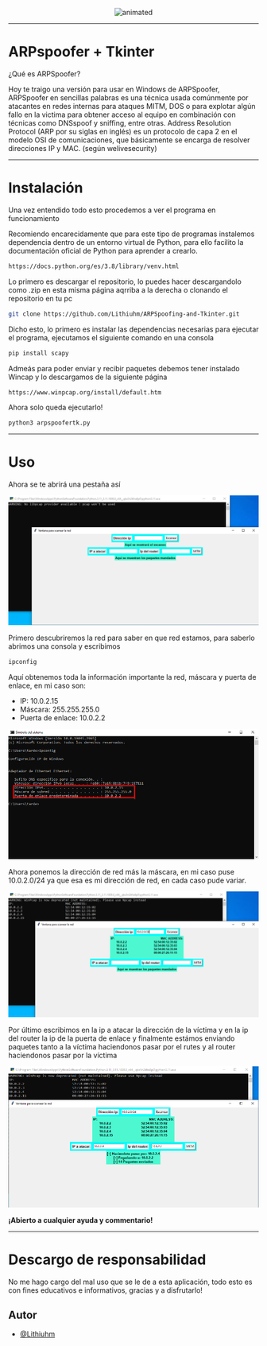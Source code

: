 <p align="center">
  <img src="https://64.media.tumblr.com/1d37914b7c284b85c241ff1f1f35f3cf/tumblr_o1w930oG4R1sfxb96o1_500.gifv" alt="animated"/>
</p>

---

# ARPspoofer + Tkinter

¿Qué es ARPSpoofer?

Hoy te traigo una versión para usar en Windows de ARPSpoofer, ARPSpoofer en sencillas palabras es una técnica usada comúnmente por atacantes en redes internas para ataques MITM, DOS o para explotar algún fallo en la victima para obtener acceso al equipo en combinación con técnicas como DNSspoof y sniffing, entre otras. Address Resolution Protocol (ARP por su siglas en inglés) es un protocolo de capa 2 en el modelo OSI de comunicaciones, que básicamente se encarga de resolver direcciones IP y MAC. (según welivesecurity)

---
# Instalación

Una vez entendido todo esto procedemos a ver el programa en funcionamiento

Recomiendo encarecidamente que para este tipo de programas instalemos dependencia dentro de un entorno virtual de Python, para ello facilito la documentación oficial de Python para aprender a crearlo. 

```bash
https://docs.python.org/es/3.8/library/venv.html
```

Lo primero es descargar el repositorio, lo puedes hacer descargandolo como .zip en esta misma página aqrriba a la derecha o clonando el repositorio en tu pc

```bash
git clone https://github.com/Lithiuhm/ARPSpoofing-and-Tkinter.git
```

Dicho esto, lo primero es instalar las dependencias necesarias para ejecutar el programa, ejecutamos el siguiente comando en una consola

```bash
pip install scapy
```

Admeás para poder enviar y recibir paquetes debemos tener instalado Wincap y lo descargamos de la siguiente página

```bash
https://www.winpcap.org/install/default.htm
```

Ahora solo queda ejecutarlo!

```bash
python3 arpspoofertk.py
```

---

# Uso

Ahora se te abrirá una pestaña así

<img src="/images/img1.png"/>

Primero descubriremos la red para saber en que red estamos, para saberlo abrimos una consola y escribimos

```bash
ipconfig
```

Aquí obtenemos toda la información importante la red, máscara y puerta de enlace, en mi caso son:

- IP:                 10.0.2.15
- Máscara:            255.255.255.0
- Puerta de enlace:   10.0.2.2

<img src="/images/img2.png"/>


Ahora ponemos la dirección de red más la máscara, en mi caso puse 10.0.2.0/24 ya que esa es mi dirección de red, en cada caso pude variar.

<img src="/images/img3.png"/>

Por último escribimos en la ip a atacar la dirección de la víctima y en la ip del router la ip de la puerta de enlace y finalmente estámos enviando paquetes tanto a la víctima haciendonos pasar por el rutes y al router haciendonos pasar por la víctima

<img src="/images/img4.png"/>


**¡Abierto a cualquier ayuda y commentario!**

---

# Descargo de responsabilidad

No me hago cargo del mal uso que se le de a esta aplicación, todo esto es con fines educativos e informativos, gracias y a disfrutarlo!
## Autor

- [@Lithiuhm](https://www.github.com/Lithiuhm)

